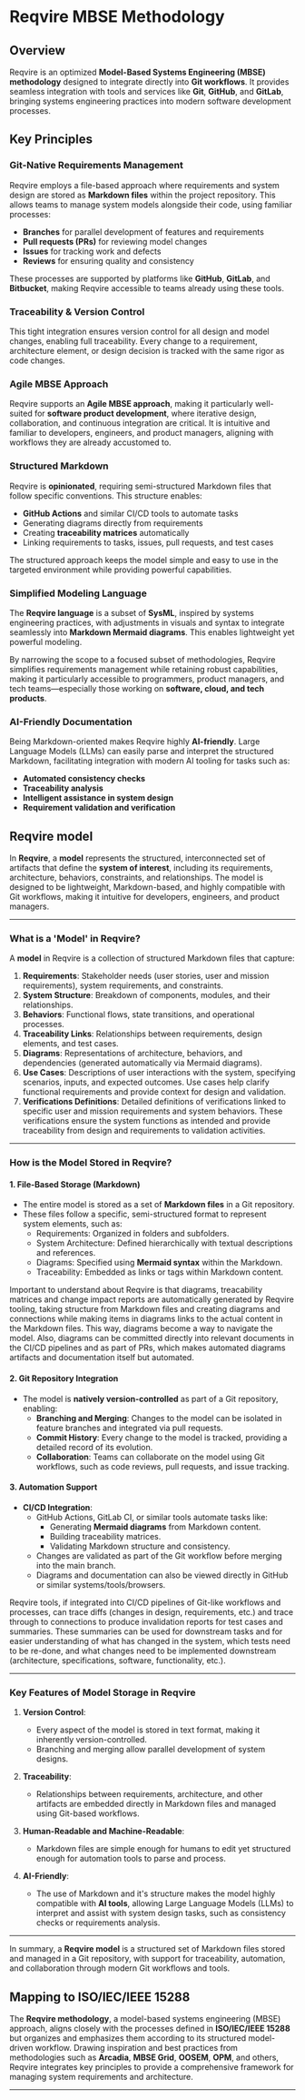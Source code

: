 # Reqvire MBSE Methodology 

## Overview

Reqvire is an optimized **Model-Based Systems Engineering (MBSE) methodology** designed to integrate directly into **Git workflows**. It provides seamless integration with tools and services like **Git**, **GitHub**, and **GitLab**, bringing systems engineering practices into modern software development processes.

## Key Principles

### Git-Native Requirements Management

Reqvire employs a file-based approach where requirements and system design are stored as **Markdown files** within the project repository. This allows teams to manage system models alongside their code, using familiar processes:
- **Branches** for parallel development of features and requirements
- **Pull requests (PRs)** for reviewing model changes
- **Issues** for tracking work and defects
- **Reviews** for ensuring quality and consistency

These processes are supported by platforms like **GitHub**, **GitLab**, and **Bitbucket**, making Reqvire accessible to teams already using these tools.

### Traceability & Version Control

This tight integration ensures version control for all design and model changes, enabling full traceability. Every change to a requirement, architecture element, or design decision is tracked with the same rigor as code changes.

### Agile MBSE Approach

Reqvire supports an **Agile MBSE approach**, making it particularly well-suited for **software product development**, where iterative design, collaboration, and continuous integration are critical. It is intuitive and familiar to developers, engineers, and product managers, aligning with workflows they are already accustomed to.

### Structured Markdown

Reqvire is **opinionated**, requiring semi-structured Markdown files that follow specific conventions. This structure enables:
- **GitHub Actions** and similar CI/CD tools to automate tasks
- Generating diagrams directly from requirements
- Creating **traceability matrices** automatically
- Linking requirements to tasks, issues, pull requests, and test cases

The structured approach keeps the model simple and easy to use in the targeted environment while providing powerful capabilities.

### Simplified Modeling Language

The **Reqvire language** is a subset of **SysML**, inspired by systems engineering practices, with adjustments in visuals and syntax to integrate seamlessly into **Markdown Mermaid diagrams**. This enables lightweight yet powerful modeling.

By narrowing the scope to a focused subset of methodologies, Reqvire simplifies requirements management while retaining robust capabilities, making it particularly accessible to programmers, product managers, and tech teams—especially those working on **software, cloud, and tech products**.

### AI-Friendly Documentation

Being Markdown-oriented makes Reqvire highly **AI-friendly**. Large Language Models (LLMs) can easily parse and interpret the structured Markdown, facilitating integration with modern AI tooling for tasks such as:
- **Automated consistency checks**
- **Traceability analysis**
- **Intelligent assistance in system design**
- **Requirement validation and verification**


## Reqvire model

In **Reqvire**, a **model** represents the structured, interconnected set of artifacts that define the **system of interest**, including its requirements, architecture, behaviors, constraints, and relationships. The model is designed to be lightweight, Markdown-based, and highly compatible with Git workflows, making it intuitive for developers, engineers, and product managers.

---

### **What is a 'Model' in Reqvire?**

A **model** in Reqvire is a collection of structured Markdown files that capture:
1. **Requirements**: Stakeholder needs (user stories, user and mission requirements), system requirements, and constraints.
2. **System Structure**: Breakdown of components, modules, and their relationships.
3. **Behaviors**: Functional flows, state transitions, and operational processes.
4. **Traceability Links**: Relationships between requirements, design elements, and test cases.
5. **Diagrams**: Representations of architecture, behaviors, and dependencies (generated automatically via Mermaid diagrams).
6. **Use Cases**: Descriptions of user interactions with the system, specifying scenarios, inputs, and expected outcomes. Use cases help clarify functional requirements and provide context for design and validation.
8. **Verifications Definitions**: Detailed definitions of verifications linked to specific user and mission requirements and system behaviors. These verifications ensure the system functions as intended and provide traceability from design and requirements to validation activities.


---

### **How is the Model Stored in Reqvire?**

#### **1. File-Based Storage (Markdown)**
- The entire model is stored as a set of **Markdown files** in a Git repository.
- These files follow a specific, semi-structured format to represent system elements, such as:
  - Requirements: Organized in folders and subfolders.
  - System Architecture: Defined hierarchically with textual descriptions and references.
  - Diagrams: Specified using **Mermaid syntax** within the Markdown.  
  - Traceability: Embedded as links or tags within Markdown content.

Important to understand about Reqvire is that diagrams, treacability matrices and change impact reports are automatically generated by Reqvire tooling, taking structure from Markdown files and creating diagrams and connections while making items in diagrams links to the actual content in the Markdown files. This way, diagrams become a way to navigate the model. Also, diagrams can be committed directly into relevant documents in the CI/CD pipelines and as part of PRs, which makes automated diagrams artifacts and documentation itself but automated.

#### **2. Git Repository Integration**
- The model is **natively version-controlled** as part of a Git repository, enabling:
  - **Branching and Merging**: Changes to the model can be isolated in feature branches and integrated via pull requests.
  - **Commit History**: Every change to the model is tracked, providing a detailed record of its evolution.
  - **Collaboration**: Teams can collaborate on the model using Git workflows, such as code reviews, pull requests, and issue tracking.

#### **3. Automation Support**
- **CI/CD Integration**:
  - GitHub Actions, GitLab CI, or similar tools automate tasks like:
    - Generating **Mermaid diagrams** from Markdown content.
    - Building traceability matrices.
    - Validating Markdown structure and consistency.
  - Changes are validated as part of the Git workflow before merging into the main branch.
  - Diagrams and documentation can also be viewed directly in GitHub or similar systems/tools/browsers.
  
Reqvire tools, if integrated into CI/CD pipelines of Git-like workflows and processes, can trace diffs (changes in design, requirements, etc.) and trace through to connections to produce invalidation reports for test cases and summaries. These summaries can be used for downstream tasks and for easier understanding of what has changed in the system, which tests need to be re-done, and what changes need to be implemented downstream (architecture, specifications, software, functionality, etc.).

---

### **Key Features of Model Storage in Reqvire**
1. **Version Control**:
   - Every aspect of the model is stored in text format, making it inherently version-controlled.
   - Branching and merging allow parallel development of system designs.

2. **Traceability**:
   - Relationships between requirements, architecture, and other artifacts are embedded directly in Markdown files and managed using Git-based workflows.

3. **Human-Readable and Machine-Readable**:
   - Markdown files are simple enough for humans to edit yet structured enough for automation tools to parse and process.

4. **AI-Friendly**:
   - The use of Markdown and it's structure makes the model highly compatible with **AI tools**, allowing Large Language Models (LLMs) to interpret and assist with system design tasks, such as consistency checks or requirements analysis.

---

In summary, a **Reqvire model** is a structured set of Markdown files stored and managed in a Git repository, with support for traceability, automation, and collaboration through modern Git workflows and tools.


## Mapping to ISO/IEC/IEEE 15288

The **Reqvire methodology**, a model-based systems engineering (MBSE) approach, aligns closely with the processes defined in **ISO/IEC/IEEE 15288** but organizes and emphasizes them according to its structured model-driven workflow. Drawing inspiration and best practices from methodologies such as **Arcadia**, **MBSE Grid**, **OOSEM**, **OPM**, and others, Reqvire integrates key principles to provide a comprehensive framework for managing system requirements and architecture.


---

